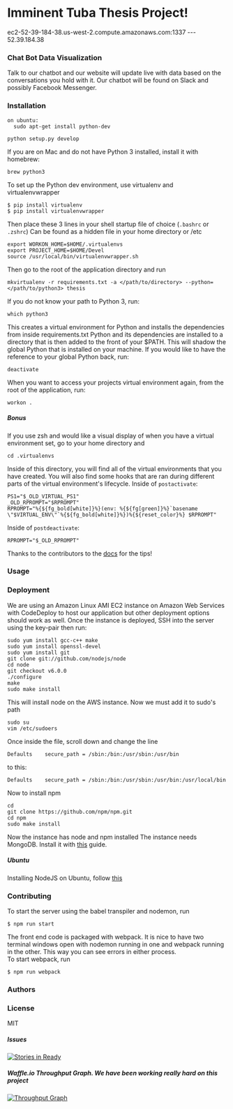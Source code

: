 # Imminent Tuba Thesis Project!
ec2-52-39-184-38.us-west-2.compute.amazonaws.com:1337  ---  52.39.184.38

### Chat Bot Data Visualization
Talk to our chatbot and our website will update live with data based on the conversations you hold with it.
Our chatbot will be found on Slack and possibly Facebook Messenger.

### Installation
```
on ubuntu:
  sudo apt-get install python-dev

python setup.py develop
```
If you are on Mac and do not have Python 3 installed, install it with homebrew:
```
brew python3
```

To set up the Python dev environment, use virtualenv and virtualenvwrapper
```
$ pip install virtualenv
$ pip install virtualenvwrapper

```
Then place these 3 lines in your shell startup file of choice (```.bashrc``` or ```.zshrc```)
Can be found as a hidden file in your home directory or /etc
```
export WORKON_HOME=$HOME/.virtualenvs
export PROJECT_HOME=$HOME/Devel
source /usr/local/bin/virtualenvwrapper.sh
```
Then go to the root of the application directory and run
```
mkvirtualenv -r requirements.txt -a </path/to/directory> --python=</path/to/python3> thesis
```
If you do not know your path to Python 3, run:
```
which python3
```
This creates a virtual environment for Python and installs the dependencies from inside requirements.txt
Python and its dependencies are installed to a directory that is then added to the front of your $PATH.
This will shadow the global Python that is installed on your machine.
If you would like to have the reference to your global Python back, run:
```
deactivate
```
When you want to access your projects virtual environment again, from the root of the application, run:
```
workon .
```
##### Bonus
If you use zsh and would like a visual display of when you have a virtual environment set, go
to your home directory and
```
cd .virtualenvs
```
Inside of this directory, you will find all of the virtual environments that you have created. You will also
find some hooks that are ran during different parts of the virtual environment's lifecycle.
Inside of ```postactivate```:
```
PS1="$_OLD_VIRTUAL_PS1"
_OLD_RPROMPT="$RPROMPT"
RPROMPT="%{${fg_bold[white]}%}(env: %{${fg[green]}%}`basename \"$VIRTUAL_ENV\"`%{${fg_bold[white]}%})%{${reset_color}%} $RPROMPT"
```
Inside of ```postdeactivate```:
```
RPROMPT="$_OLD_RPROMPT"
```
Thanks to the contributors to the [docs](http://virtualenvwrapper.readthedocs.io/en/latest/index.html) for the tips!

### Usage

### Deployment
We are using an Amazon Linux AMI EC2 instance on Amazon Web Services with CodeDeploy to host our application but
other deployment options should work as well.
Once the instance is deployed, SSH into the server using the key-pair then run:
```
sudo yum install gcc-c++ make
sudo yum install openssl-devel
sudo yum install git
git clone git://github.com/nodejs/node
cd node
git checkout v6.0.0
./configure
make
sudo make install
```
This will install node on the AWS instance. 
Now we must add it to sudo's path
```
sudo su
vim /etc/sudoers
```
Once inside the file, scroll down and change the line
```
Defaults    secure_path = /sbin:/bin:/usr/sbin:/usr/bin
```
to this:
```
Defaults    secure_path = /sbin:/bin:/usr/sbin:/usr/bin:/usr/local/bin
```
Now to install npm
```
cd
git clone https://github.com/npm/npm.git
cd npm
sudo make install
```
Now the instance has node and npm installed
The instance needs MongoDB. Install it with [this](https://docs.mongodb.org/manual/tutorial/install-mongodb-on-amazon/) guide.

##### Ubuntu
Installing NodeJS on Ubuntu, follow [this](http://www.murvinlai.com/nodejs--mongodb-on-aws.html)

### Contributing
To start the server using the babel transpiler and nodemon, run
```
$ npm run start
```
The front end code is packaged with webpack. It is nice to have two terminal windows open with nodemon
running in one and webpack running in the other. This way you can see errors in either process.  
To start webpack, run
```
$ npm run webpack
```
### Authors

### License
MIT

##### Issues
[![Stories in Ready](https://badge.waffle.io/imminent-tuba/thesis.svg?label=ready&title=Ready)](http://waffle.io/imminent-tuba/thesis)


##### Waffle.io Throughput Graph. We have been working really hard on this project
[![Throughput Graph](https://graphs.waffle.io/imminent-tuba/thesis/throughput.svg)](https://waffle.io/imminent-tuba/thesis/metrics/throughput)
